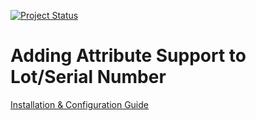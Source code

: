 [![Project Status](http://opensource.box.com/badges/active.svg)](http://opensource.box.com/badges)

Adding Attribute Support to Lot/Serial Number
==================================

[Installation & Configuration Guide](https://github.com/Acumatica/Acumatica-LotSerialNbrAttribute-2023R1-ONWARD#readme)
